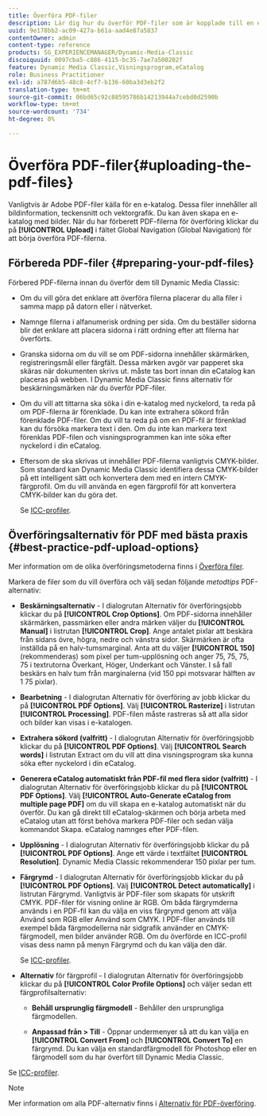 ```yaml
---
title: Överföra PDF-filer
description: Lär dig hur du överför PDF-filer som är kopplade till en e-katalog.
uuid: 9e178bb2-ac09-427a-b61a-aad4e87a5837
contentOwner: admin
content-type: reference
products: SG_EXPERIENCEMANAGER/Dynamic-Media-Classic
discoiquuid: 0097cba5-c886-4115-bc35-7ae7a500202f
feature: Dynamic Media Classic,Visningsprogram,eCatalog
role: Business Practitioner
exl-id: a787d6b5-48c8-4cf7-b136-60ba3d3eb2f2
translation-type: tm+mt
source-git-commit: 06bd65c92c88595786b14213944a7cebd0d2590b
workflow-type: tm+mt
source-wordcount: '734'
ht-degree: 0%

---
```


# Överföra PDF-filer{#uploading-the-pdf-files}

Vanligtvis är Adobe PDF-filer källa för en e-katalog. Dessa filer innehåller all bildinformation, teckensnitt och vektorgrafik. Du kan även skapa en e-katalog med bilder. När du har förberett PDF-filerna för överföring klickar du på **[!UICONTROL Upload]** i fältet Global Navigation (Global Navigation) för att börja överföra PDF-filerna.

## Förbereda PDF-filer {#preparing-your-pdf-files}

Förbered PDF-filerna innan du överför dem till Dynamic Media Classic:

* Om du vill göra det enklare att överföra filerna placerar du alla filer i samma mapp på datorn eller i nätverket.
* Namnge filerna i alfanumerisk ordning per sida. Om du beställer sidorna blir det enklare att placera sidorna i rätt ordning efter att filerna har överförts.
* Granska sidorna om du vill se om PDF-sidorna innehåller skärmärken, registreringsmål eller färgfält. Dessa märken avgör var papperet ska skäras när dokumenten skrivs ut. måste tas bort innan din eCatalog kan placeras på webben. I Dynamic Media Classic finns alternativ för beskärningsmärken när du överför PDF-filer.
* Om du vill att tittarna ska söka i din e-katalog med nyckelord, ta reda på om PDF-filerna är förenklade. Du kan inte extrahera sökord från förenklade PDF-filer. Om du vill ta reda på om en PDF-fil är förenklad kan du försöka markera text i den. Om du inte kan markera text förenklas PDF-filen och visningsprogrammen kan inte söka efter nyckelord i din eCatalog.
* Eftersom de ska skrivas ut innehåller PDF-filerna vanligtvis CMYK-bilder. Som standard kan Dynamic Media Classic identifiera dessa CMYK-bilder på ett intelligent sätt och konvertera dem med en intern CMYK-färgprofil. Om du vill använda en egen färgprofil för att konvertera CMYK-bilder kan du göra det.

   Se [ICC-profiler](icc-profiles.md#icc_profiles).

## Överföringsalternativ för PDF med bästa praxis {#best-practice-pdf-upload-options}

Mer information om de olika överföringsmetoderna finns i [Överföra filer](uploading-files.md#uploading_your_files).

Markera de filer som du vill överföra och välj sedan följande *metodtips* PDF-alternativ:

* **Beskärningsalternativ** - I dialogrutan Alternativ för överföringsjobb klickar du på  **[!UICONTROL Crop Options]**. Om PDF-sidorna innehåller skärmärken, passmärken eller andra märken väljer du **[!UICONTROL Manual]** i listrutan **[!UICONTROL Crop]**. Ange antalet pixlar att beskära från sidans övre, högra, nedre och vänstra sidor. Skärmärken är ofta inställda på en halv-tumsmarginal. Anta att du väljer **[!UICONTROL 150]** (rekommenderas) som pixel per tum-upplösning och anger 75, 75, 75, 75 i textrutorna Överkant, Höger, Underkant och Vänster. I så fall beskärs en halv tum från marginalerna (vid 150 ppi motsvarar hälften av 1 75 pixlar).

* **Bearbetning**  - I dialogrutan Alternativ för överföring av jobb klickar du på  **[!UICONTROL PDF Options]**. Välj **[!UICONTROL Rasterize]** i listrutan **[!UICONTROL Processing]**. PDF-filen måste rastreras så att alla sidor och bilder kan visas i e-katalogen.

* **Extrahera sökord (valfritt)**  - I dialogrutan Alternativ för överföringsjobb klickar du på  **[!UICONTROL PDF Options]**. Välj **[!UICONTROL Search words]** i listrutan Extract om du vill att dina visningsprogram ska kunna söka efter nyckelord i din eCatalog.

* **Generera eCatalog automatiskt från PDF-fil med flera sidor (valfritt)**  - I dialogrutan Alternativ för överföringsjobb klickar du på  **[!UICONTROL PDF Options]**. Välj **[!UICONTROL Auto-Generate eCatalog from multiple page PDF]** om du vill skapa en e-katalog automatiskt när du överför. Du kan gå direkt till eCatalog-skärmen och börja arbeta med eCatalog utan att först behöva markera PDF-filer och sedan välja kommandot Skapa. eCatalog namnges efter PDF-filen.

* **Upplösning**  - I dialogrutan Alternativ för överföringsjobb klickar du på  **[!UICONTROL PDF Options]**. Ange ett värde i textfältet **[!UICONTROL Resolution]**. Dynamic Media Classic rekommenderar 150 pixlar per tum.

* **Färgrymd**  - I dialogrutan Alternativ för överföringsjobb klickar du på  **[!UICONTROL PDF Options]**. Välj **[!UICONTROL Detect automatically]** i listrutan Färgrymd. Vanligtvis är PDF-filer som skapats för utskrift CMYK. PDF-filer för visning online är RGB. Om båda färgrymderna används i en PDF-fil kan du välja en viss färgrymd genom att välja Använd som RGB eller Använd som CMYK. I PDF-filer används till exempel båda färgmodellerna när sidgrafik använder en CMYK-färgmodell, men bilder använder RGB. Om du överförde en ICC-profil visas dess namn på menyn Färgrymd och du kan välja den där.

   Se [ICC-profiler](/help/icc-profiles.md).

* **Alternativ**  för färgprofil - I dialogrutan Alternativ för överföringsjobb klickar du på  **[!UICONTROL Color Profile Options]** och väljer sedan ett färgprofilsalternativ:

   * **Behåll ursprunglig färgmodell**  - Behåller den ursprungliga färgmodellen.

   * **Anpassad från > Till** - Öppnar undermenyer så att du kan välja en  **[!UICONTROL Convert From]** och  **[!UICONTROL Convert To]** en färgrymd. Du kan välja en standardfärgmodell för Photoshop eller en färgmodell som du har överfört till Dynamic Media Classic.

<!-- * **Convert To SRGB** - Converts to SRGB (Standard Red Green Blue). SRGB is the recommended color space for displaying images on web pages. -->

Se [ICC-profiler](icc-profiles.md#icc_profiles).

>[!NOTE]
>
>Mer information om alla PDF-alternativ finns i [Alternativ för PDF-överföring](pdfs.md#pdf_upload_options).
